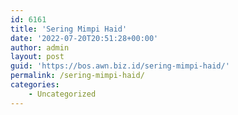 ```yaml
---
id: 6161
title: 'Sering Mimpi Haid'
date: '2022-07-20T20:51:28+00:00'
author: admin
layout: post
guid: 'https://bos.awn.biz.id/sering-mimpi-haid/'
permalink: /sering-mimpi-haid/
categories:
    - Uncategorized
---
```


